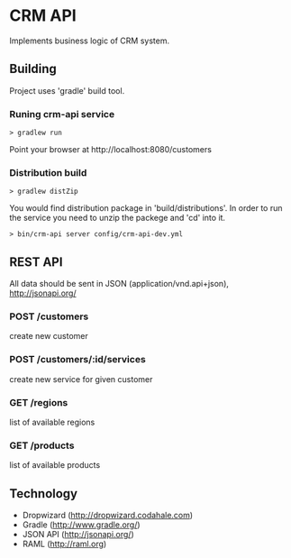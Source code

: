 # CRM API

Implements business logic of CRM system.

## Building

Project uses 'gradle' build tool.

### Runing crm-api service

```
> gradlew run
```

Point your browser at http://localhost:8080/customers

### Distribution build

```
> gradlew distZip
```

You would find distribution package in 'build/distributions'. In order to run the service
you need to unzip the packege and 'cd' into it.

```
> bin/crm-api server config/crm-api-dev.yml
```

## REST API

All data should be sent in JSON (application/vnd.api+json), http://jsonapi.org/

### POST /customers
create new customer

### POST /customers/:id/services
create new service for given customer

### GET /regions
list of available regions

### GET /products
list of available products

## Technology
* Dropwizard (http://dropwizard.codahale.com)
* Gradle (http://www.gradle.org/)
* JSON API (http://jsonapi.org/)
* RAML (http://raml.org)

